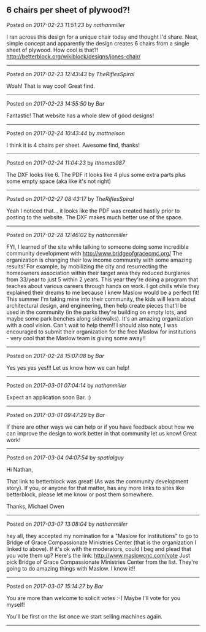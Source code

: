 ## 6 chairs per sheet of plywood?!
Posted on *2017-02-23 11:51:23* by *nathanmiller*

I ran across this design for a unique chair today and thought I'd share. Neat, simple concept and apparently the design creates 6 chairs from a single sheet of plywood. How cool is that?! 
http://betterblock.org/wikiblock/designs/jones-chair/

---

Posted on *2017-02-23 12:43:43* by *TheRiflesSpiral*

Woah! That is way cool! Great find.

---

Posted on *2017-02-23 14:55:50* by *Bar*

Fantastic! That website has a whole slew of good designs!

---

Posted on *2017-02-24 10:43:44* by *mattnelson*

I think it is 4 chairs per sheet.  Awesome find, thanks!

---

Posted on *2017-02-24 11:04:23* by *lthomas987*

The DXF looks like 6.  The PDF it looks like 4 plus some extra parts plus some empty space (aka like it's not right)

---

Posted on *2017-02-27 08:43:17* by *TheRiflesSpiral*

Yeah I noticed that... it looks like the PDF was created hastily prior to posting to the website. The DXF makes much better use of the space.

---

Posted on *2017-02-28 12:46:02* by *nathanmiller*

FYI, I learned of the site while talking to someone doing some incredible community development with http://www.bridgeofgracecmc.org/ 
The organization is changing their low income community with some amazing results! For example, by mobilizing the city and resurrecting the homeowners association within their target area they reduced burglaries from 33/year to just 5 within 2 years. 
This year they're doing a program that teaches about various careers through hands on work. I got chills while they explained their dreams to me because I knew Maslow would be a perfect fit! This summer I'm taking mine into their community, the kids will learn about architectural design, and engineering, then help create pieces that'll be used in the community (in the parks they're building on empty lots, and maybe some park benches along sidewalks). It's an amazing organization with a cool vision. Can't wait to help them!!
I should also note, I was encouraged to submit their organization for the free Maslow for institutions - very cool that the Maslow team is giving some away!!

---

Posted on *2017-02-28 15:07:08* by *Bar*

Yes yes yes yes!!! Let us know how we can help!

---

Posted on *2017-03-01 07:04:14* by *nathanmiller*

Expect an application soon Bar. :)

---

Posted on *2017-03-01 09:47:29* by *Bar*

If there are other ways we can help or if you have feedback about how we can improve the design to work better in that community let us know! Great work!

---

Posted on *2017-03-04 04:07:54* by *spatialguy*

Hi Nathan,

That link to betterblock was great! (As was the community development story). If you, or anyone for that matter, has any more links to sites like betterblock, please let me know or post them somewhere. 

Thanks, Michael Owen

---

Posted on *2017-03-07 13:08:04* by *nathanmiller*

hey all, they accepted my nomination for a "Maslow for Institutions" to go to Bridge of Grace Compassionate Ministries Center (that is the organization I linked to above). If it's ok with the moderators, could I beg and plead that you vote them up? Here's the link: http://www.maslowcnc.com/vote
Just pick Bridge of Grace Compassionate Ministries Center from the list. 
They're going to do amazing things with Maslow. I know it!!

---

Posted on *2017-03-07 15:14:27* by *Bar*

You are more than welcome to solicit votes :-) Maybe I'll vote for you myself! 

You'll be first on the list once we start selling machines again.

---

